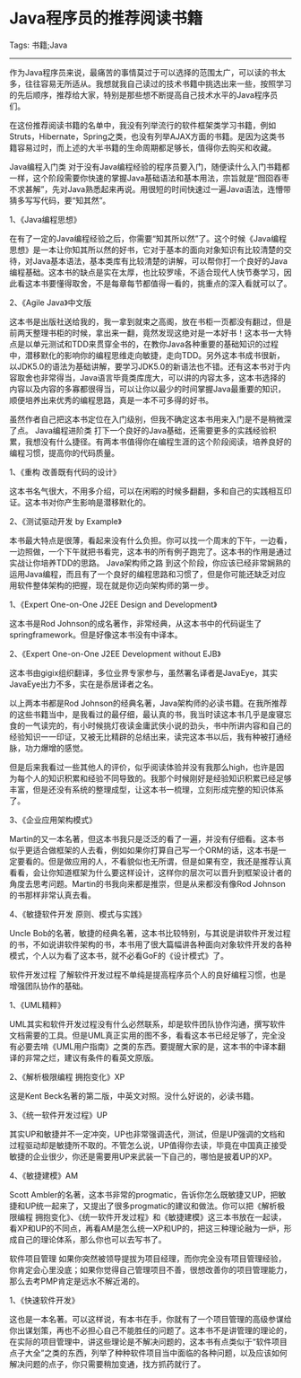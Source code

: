 # Java程序员的推荐阅读书籍
Tags: 书籍;Java

------

作为Java程序员来说，最痛苦的事情莫过于可以选择的范围太广，可以读的书太多，往往容易无所适从。我想就我自己读过的技术书籍中挑选出来一些，按照学习的先后顺序，推荐给大家，特别是那些想不断提高自己技术水平的Java程序员们。 
 
在这份推荐阅读书籍的名单中，我没有列举流行的软件框架类学习书籍，例如Struts，Hibernate，Spring之类，也没有列举AJAX方面的书籍。是因为这类书籍容易过时，而上述的大半书籍的生命周期都足够长，值得你去购买和收藏。 
 
Java编程入门类 
对于没有Java编程经验的程序员要入门，随便读什么入门书籍都一样，这个阶段需要你快速的掌握Java基础语法和基本用法，宗旨就是“囫囵吞枣不求甚解”，先对Java熟悉起来再说。用很短的时间快速过一遍Java语法，连懵带猜多写写代码，要“知其然”。 
 
1、《Java编程思想》 
 
在有了一定的Java编程经验之后，你需要“知其所以然”了。这个时候《Java编程思想》是一本让你知其所以然的好书，它对于基本的面向对象知识有比较清楚的交待，对Java基本语法，基本类库有比较清楚的讲解，可以帮你打一个良好的Java编程基础。这本书的缺点是实在太厚，也比较罗嗦，不适合现代人快节奏学习，因此看这本书要懂得取舍，不是每章每节都值得一看的，挑重点的深入看就可以了。 
 
2、《Agile Java》中文版 
 
这本书是出版社送给我的，我一拿到就束之高阁，放在书柜一页都没有翻过，但是前两天整理书柜的时候，拿出来一翻，竟然发现这绝对是一本好书！这本书一大特点是以单元测试和TDD来贯穿全书的，在教你Java各种重要的基础知识的过程中，潜移默化的影响你的编程思维走向敏捷，走向TDD。另外这本书成书很新，以JDK5.0的语法为基础讲解，要学习JDK5.0的新语法也不错。还有这本书对于内容取舍也非常得当，Java语言毕竟类库庞大，可以讲的内容太多，这本书选择的内容以及内容的多寡都很得当，可以让你以最少的时间掌握Java最重要的知识，顺便培养出来优秀的编程思路，真是一本不可多得的好书。 
 
虽然作者自己把这本书定位在入门级别，但我不确定这本书用来入门是不是稍微深了点。 
Java编程进阶类 
打下一个良好的Java基础，还需要更多的实践经验积累，我想没有什么捷径。有两本书值得你在编程生涯的这个阶段阅读，培养良好的编程习惯，提高你的代码质量。 
 
1、《重构 改善既有代码的设计》 
 
这本书名气很大，不用多介绍，可以在闲暇的时候多翻翻，多和自己的实践相互印证。这本书对你产生影响是潜移默化的。 
 
2、《测试驱动开发 by Example》 
 
本书最大特点是很薄，看起来没有什么负担。你可以找一个周末的下午，一边看，一边照做，一个下午就把书看完，这本书的所有例子跑完了。这本书的作用是通过实战让你培养TDD的思路。 
Java架构师之路 
到这个阶段，你应该已经非常娴熟的运用Java编程，而且有了一个良好的编程思路和习惯了，但是你可能还缺乏对应用软件整体架构的把握，现在就是你迈向架构师的第一步。 
 
1、《Expert One-on-One J2EE Design and Development》 
 
这本书是Rod Johnson的成名著作，非常经典，从这本书中的代码诞生了springframework。但是好像这本书没有中译本。 
 
2、《Expert One-on-One J2EE Development without EJB》 
 
这本书由gigix组织翻译，多位业界专家参与，虽然署名译者是JavaEye，其实JavaEye出力不多，实在是忝居译者之名。 
 
以上两本书都是Rod Johnson的经典名著，Java架构师的必读书籍。在我所推荐的这些书籍当中，是我看过的最仔细，最认真的书，我当时读这本书几乎是废寝忘食的一气读完的，有小时候挑灯夜读金庸武侠小说的劲头，书中所讲内容和自己的经验知识一一印证，又被无比精辟的总结出来，读完这本书以后，我有种被打通经脉，功力爆增的感觉。 
 
但是后来我看过一些其他人的评价，似乎阅读体验并没有我那么high，也许是因为每个人的知识积累和经验不同导致的。我那个时候刚好是经验知识积累已经足够丰富，但是还没有系统的整理成型，让这本书一梳理，立刻形成完整的知识体系了。 
 
3、《企业应用架构模式》 
 
Martin的又一本名著，但这本书我只是泛泛的看了一遍，并没有仔细看。这本书似乎更适合做框架的人去看，例如如果你打算自己写一个ORM的话，这本书是一定要看的。但是做应用的人，不看貌似也无所谓，但是如果有空，我还是推荐认真看看，会让你知道框架为什么要这样设计，这样你的层次可以晋升到框架设计者的角度去思考问题。Martin的书我向来都是推崇，但是从来都没有像Rod Johnson的书那样非常认真去看。 
 
4、《敏捷软件开发 原则、模式与实践》 
 
Uncle Bob的名著，敏捷的经典名著，这本书比较特别，与其说是讲软件开发过程的书，不如说讲软件架构的书，本书用了很大篇幅讲各种面向对象软件开发的各种模式，个人以为看了这本书，就不必看GoF的《设计模式》了。 
 
软件开发过程 
了解软件开发过程不单纯是提高程序员个人的良好编程习惯，也是增强团队协作的基础。 
 
1、《UML精粹》 
 
UML其实和软件开发过程没有什么必然联系，却是软件团队协作沟通，撰写软件文档需要的工具。但是UML真正实用的图不多，看看这本书已经足够了，完全没有必要去啃《UML用户指南》之类的东西。要提醒大家的是，这本书的中译本翻译的非常之烂，建议有条件的看英文原版。 
 
2、《解析极限编程 拥抱变化》XP 
 
这是Kent Beck名著的第二版，中英文对照。没什么好说的，必读书籍。 
 
3、《统一软件开发过程》UP 
 
其实UP和敏捷并不一定冲突，UP也非常强调迭代，测试，但是UP强调的文档和过程驱动却是敏捷所不取的。不管怎么说，UP值得你去读，毕竟在中国真正接受敏捷的企业很少，你还是需要用UP来武装一下自己的，哪怕是披着UP的XP。 
 
4、《敏捷建模》AM 
 
Scott Ambler的名著，这本书非常的progmatic，告诉你怎么既敏捷又UP，把敏捷和UP统一起来了，又提出了很多progmatic的建议和做法。你可以把《解析极限编程 拥抱变化》、《统一软件开发过程》和《敏捷建模》这三本书放在一起读，看XP和UP的不同点，再看AM是怎么统一XP和UP的，把这三种理论融为一炉，形成自己的理论体系，那么你也可以去写书了。 
 
软件项目管理 
如果你突然被领导提拔为项目经理，而你完全没有项目管理经验，你肯定会心里没底；如果你觉得自己管理项目不善，很想改善你的项目管理能力，那么去考PMP肯定是远水不解近渴的。 
 
1、《快速软件开发》 
 
这也是一本名著。可以这样说，有本书在手，你就有了一个项目管理的高级参谋给你出谋划策，再也不必担心自己不能胜任的问题了。这本书不是讲管理的理论的，在实际的项目管理中，讲这些理论是不解决问题的，这本书有点类似于“软件项目点子大全”之类的东西，列举了种种软件项目当中面临的各种问题，以及应该如何解决问题的点子，你只需要稍加变通，找方抓药就行了。